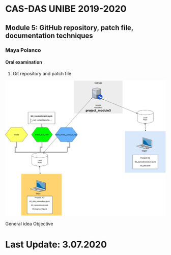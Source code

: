 # CAS-DAS UNIBE 2019-2020
## Module 5: GitHub repository, patch file, documentation techniques

### Maya Polanco

#### Oral examination


1. Git repository and patch file

![](images/fig1.png?raw=true)

General idea
Objective





# Last Update: 3.07.2020
